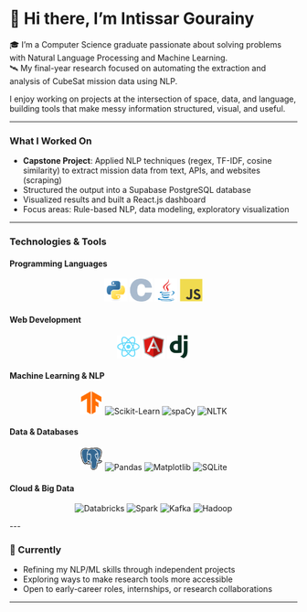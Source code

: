 # 👋 Hi there, I’m Intissar Gourainy

🎓 I’m a Computer Science graduate passionate about solving problems with Natural Language Processing and Machine Learning.  
🛰️ My final-year research focused on automating the extraction and analysis of CubeSat mission data using NLP.

I enjoy working on projects at the intersection of space, data, and language, building tools that make messy information structured, visual, and useful.

---

###  What I Worked On

- **Capstone Project**: Applied NLP techniques (regex, TF-IDF, cosine similarity) to extract mission data from text, APIs, and websites (scraping)  
- Structured the output into a Supabase PostgreSQL database  
- Visualized results and built a React.js dashboard  
- Focus areas: Rule-based NLP, data modeling, exploratory visualization

---

### Technologies & Tools  

#### Programming Languages  
<p align="center">  
  <img alt="Python" src="https://raw.githubusercontent.com/devicons/devicon/master/icons/python/python-original.svg" width="40" height="40" title="Python"/>  
  <img alt="C" src="https://raw.githubusercontent.com/devicons/devicon/master/icons/c/c-original.svg" width="40" height="40" title="C"/>  
  <img alt="Java" src="https://raw.githubusercontent.com/devicons/devicon/master/icons/java/java-original.svg" width="40" height="40" title="Java"/>  
  <img alt="JavaScript" src="https://raw.githubusercontent.com/devicons/devicon/master/icons/javascript/javascript-original.svg" width="40" height="40" title="JavaScript"/>  
</p>  

#### Web Development  
<p align="center">  
  <img alt="React" src="https://raw.githubusercontent.com/devicons/devicon/master/icons/react/react-original.svg" width="40" height="40" title="React"/>  
  <img alt="Angular" src="https://raw.githubusercontent.com/devicons/devicon/master/icons/angularjs/angularjs-original.svg" width="40" height="40" title="Angular"/>  
  <img alt="Django" src="https://raw.githubusercontent.com/devicons/devicon/master/icons/django/django-plain.svg" width="40" height="40" title="Django"/>  
</p>  

#### Machine Learning & NLP  
<p align="center">  
  <img alt="TensorFlow" src="https://raw.githubusercontent.com/devicons/devicon/master/icons/tensorflow/tensorflow-original.svg" width="40" height="40" title="TensorFlow"/>  
  <img alt="Scikit-Learn" src="https://upload.wikimedia.org/wikipedia/commons/0/05/Scikit_learn_logo_small.svg" width="40" height="40" title="Scikit-Learn"/> 
  <img alt="spaCy" src="https://upload.wikimedia.org/wikipedia/commons/0/0a/SpaCy_logo.svg" width="40" height="40"/>
  <img alt="NLTK" src="https://upload.wikimedia.org/wikipedia/commons/6/6b/Nltk_logo.svg" width="40" height="40"/>
</p>  

#### Data & Databases  
<p align="center">  
  <img alt="PostgreSQL" src="https://raw.githubusercontent.com/devicons/devicon/master/icons/postgresql/postgresql-original.svg" width="40" height="40" title="PostgreSQL"/>  
  <img alt="Pandas" src="https://pandas.pydata.org/static/img/pandas_mark.svg" width="40" height="40" title="Pandas"/>  
  <img alt="Matplotlib" src="https://matplotlib.org/_static/logo2_compressed.svg" width="40" height="40" title="Matplotlib"/>  
  <img alt="SQLite" src="https://www.vectorlogo.zone/logos/sqlite/sqlite-icon.svg" width="40" height="40" title="SQLite"/>  
</p>  

#### Cloud & Big Data  
<p align="center">  
  <img alt="Databricks" src="https://www.vectorlogo.zone/logos/databricks/databricks-ar21.svg" width="100" height="40" title="Databricks"/>  
  <img alt="Spark" src="https://upload.wikimedia.org/wikipedia/commons/f/f3/Apache_Spark_logo.svg" width="80" height="40" title="Apache Spark"/>  
  <img alt="Kafka" src="https://www.vectorlogo.zone/logos/apache_kafka/apache_kafka-icon.svg" width="40" height="40" title="Apache Kafka"/>  
  <img alt="Hadoop" src="https://www.vectorlogo.zone/logos/apache_hadoop/apache_hadoop-icon.svg" width="40" height="40" title="Apache Hadoop"/>  
</p>
---

### 🌱 Currently

- Refining my NLP/ML skills through independent projects  
- Exploring ways to make research tools more accessible  
- Open to early-career roles, internships, or research collaborations

---
